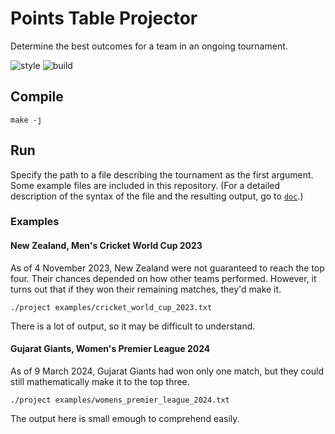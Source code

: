 # Points Table Projector
Determine the best outcomes for a team in an ongoing tournament.

![style](https://github.com/tfpf/points-table-projector/actions/workflows/style.yml/badge.svg)
![build](https://github.com/tfpf/points-table-projector/actions/workflows/build.yml/badge.svg)

## Compile
```shell
make -j
```

## Run
Specify the path to a file describing the tournament as the first argument. Some example files are included in this
repository. (For a detailed description of the syntax of the file and the resulting output, go to [`doc`](doc).)

### Examples
#### New Zealand, Men's Cricket World Cup 2023
As of 4 November 2023, New Zealand were not guaranteed to reach the top four. Their chances depended on how other teams
performed. However, it turns out that if they won their remaining matches, they'd make it.
```shell
./project examples/cricket_world_cup_2023.txt
```

There is a lot of output, so it may be difficult to understand.

#### Gujarat Giants, Women's Premier League 2024
As of 9 March 2024, Gujarat Giants had won only one match, but they could still mathematically make it to the top
three.
```shell
./project examples/womens_premier_league_2024.txt
```

The output here is small emough to comprehend easily.
